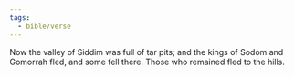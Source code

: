 ```yaml
---
tags:
  - bible/verse
---
```

Now the valley of Siddim was full of tar pits; and the kings of Sodom and Gomorrah fled, and some fell there. Those who remained fled to the hills.